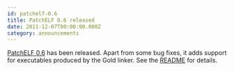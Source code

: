 ```yaml
---
id: patchelf-0.6
title: PatchELF 0.6 released 
date: 2011-12-07T00:00:00.000Z
category: announcements
---
```

[PatchELF 0.6](https://hydra.nixos.org/release/patchelf/patchelf-0.6) has been released. Apart from some bug fixes, it adds support for executables produced by the Gold linker. See the [README](https://hydra.nixos.org/build/1524660/download/1/README) for details.
